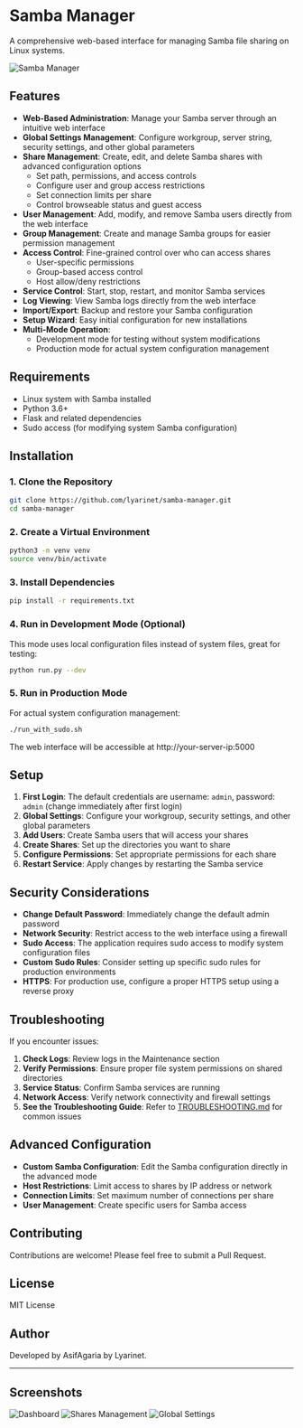 # Samba Manager

A comprehensive web-based interface for managing Samba file sharing on Linux systems.

![Samba Manager](https://github.com/user-attachments/assets/61670b6f-0d9b-445e-a74e-c57c58342c54)

## Features

- **Web-Based Administration**: Manage your Samba server through an intuitive web interface
- **Global Settings Management**: Configure workgroup, server string, security settings, and other global parameters
- **Share Management**: Create, edit, and delete Samba shares with advanced configuration options
  - Set path, permissions, and access controls
  - Configure user and group access restrictions
  - Set connection limits per share
  - Control browseable status and guest access
- **User Management**: Add, modify, and remove Samba users directly from the web interface
- **Group Management**: Create and manage Samba groups for easier permission management
- **Access Control**: Fine-grained control over who can access shares
  - User-specific permissions
  - Group-based access control
  - Host allow/deny restrictions
- **Service Control**: Start, stop, restart, and monitor Samba services
- **Log Viewing**: View Samba logs directly from the web interface
- **Import/Export**: Backup and restore your Samba configuration
- **Setup Wizard**: Easy initial configuration for new installations
- **Multi-Mode Operation**:
  - Development mode for testing without system modifications
  - Production mode for actual system configuration management

## Requirements

- Linux system with Samba installed
- Python 3.6+
- Flask and related dependencies
- Sudo access (for modifying system Samba configuration)

## Installation

### 1. Clone the Repository

```bash
git clone https://github.com/lyarinet/samba-manager.git
cd samba-manager
```

### 2. Create a Virtual Environment

```bash
python3 -m venv venv
source venv/bin/activate
```

### 3. Install Dependencies

```bash
pip install -r requirements.txt
```

### 4. Run in Development Mode (Optional)

This mode uses local configuration files instead of system files, great for testing:

```bash
python run.py --dev
```

### 5. Run in Production Mode

For actual system configuration management:

```bash
./run_with_sudo.sh
```

The web interface will be accessible at http://your-server-ip:5000

## Setup

1. **First Login**: The default credentials are username: `admin`, password: `admin` (change immediately after first login)
2. **Global Settings**: Configure your workgroup, security settings, and other global parameters
3. **Add Users**: Create Samba users that will access your shares
4. **Create Shares**: Set up the directories you want to share
5. **Configure Permissions**: Set appropriate permissions for each share
6. **Restart Service**: Apply changes by restarting the Samba service

## Security Considerations

- **Change Default Password**: Immediately change the default admin password
- **Network Security**: Restrict access to the web interface using a firewall
- **Sudo Access**: The application requires sudo access to modify system configuration files
- **Custom Sudo Rules**: Consider setting up specific sudo rules for production environments
- **HTTPS**: For production use, configure a proper HTTPS setup using a reverse proxy

## Troubleshooting

If you encounter issues:

1. **Check Logs**: Review logs in the Maintenance section
2. **Verify Permissions**: Ensure proper file system permissions on shared directories
3. **Service Status**: Confirm Samba services are running
4. **Network Access**: Verify network connectivity and firewall settings
5. **See the Troubleshooting Guide**: Refer to [TROUBLESHOOTING.md](TROUBLESHOOTING.md) for common issues

## Advanced Configuration

- **Custom Samba Configuration**: Edit the Samba configuration directly in the advanced mode
- **Host Restrictions**: Limit access to shares by IP address or network
- **Connection Limits**: Set maximum number of connections per share
- **User Management**: Create specific users for Samba access

## Contributing

Contributions are welcome! Please feel free to submit a Pull Request.

## License

MIT License

## Author

Developed by AsifAgaria by Lyarinet.

---

## Screenshots

![Dashboard](https://github.com/user-attachments/assets/61670b6f-0d9b-445e-a74e-c57c58342c54)
![Shares Management](https://github.com/user-attachments/assets/93449c01-fb18-4adf-ae1a-2453c3b130aa)
![Global Settings](https://github.com/user-attachments/assets/a8c39754-6574-40e5-8c4f-ad0ed3542265)
